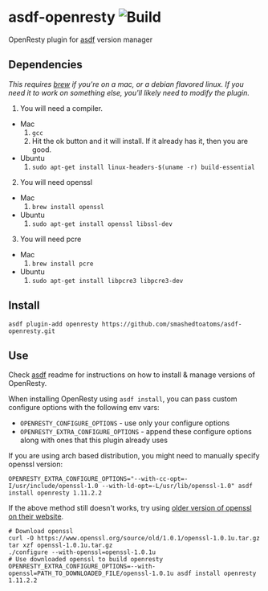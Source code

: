 # asdf-openresty ![Build](https://github.com/smashedtoatoms/asdf-openresty/workflows/Build/badge.svg?branch=master)

OpenResty plugin for [asdf](https://github.com/asdf-vm/asdf) version manager

## Dependencies
_This requires [brew](http://brew.sh) if you're on a mac, or a debian flavored linux.  If you need it to work on something else, you'll likely need to modify the plugin._

1. You will need a compiler.
  * Mac
    1. ```gcc```
    1. Hit the ok button and it will install.  If it already has it, then you are good.
  * Ubuntu
    1. ```sudo apt-get install linux-headers-$(uname -r) build-essential```
2. You will need openssl
  * Mac
    1. ```brew install openssl```
  * Ubuntu
    1. ```sudo apt-get install openssl libssl-dev```
3. You will need pcre
  * Mac
    1. ```brew install pcre```
  * Ubuntu
    1. ```sudo apt-get install libpcre3 libpcre3-dev```

## Install
```
asdf plugin-add openresty https://github.com/smashedtoatoms/asdf-openresty.git
```

## Use

Check [asdf](https://github.com/asdf-vm/asdf) readme for instructions on how to install & manage versions of OpenResty.

When installing OpenResty using `asdf install`, you can pass custom configure options with the following env vars:

* `OPENRESTY_CONFIGURE_OPTIONS` - use only your configure options
* `OPENRESTY_EXTRA_CONFIGURE_OPTIONS` - append these configure options along with ones that this plugin already uses

If you are using arch based distribution, you might need to manually specify openssl version:
```
OPENRESTY_EXTRA_CONFIGURE_OPTIONS="--with-cc-opt=-I/usr/include/openssl-1.0 --with-ld-opt=-L/usr/lib/openssl-1.0" asdf install openresty 1.11.2.2
```

If the above method still doesn't works, try using [older version of openssl on their website](https://www.openssl.org/source/old/1.0.1/).
```
# Download openssl
curl -O https://www.openssl.org/source/old/1.0.1/openssl-1.0.1u.tar.gz
tar xzf openssl-1.0.1u.tar.gz
./configure --with-openssl=openssl-1.0.1u
# Use downloaded openssl to build openresty
OPENRESTY_EXTRA_CONFIGURE_OPTIONS=--with-openssl=PATH_TO_DOWNLOADED_FILE/openssl-1.0.1u asdf install openresty 1.11.2.2
```
